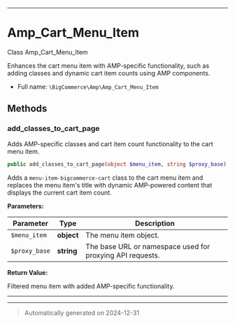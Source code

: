 ***

# Amp_Cart_Menu_Item

Class Amp_Cart_Menu_Item

Enhances the cart menu item with AMP-specific functionality, such as adding classes
and dynamic cart item counts using AMP components.

* Full name: `\BigCommerce\Amp\Amp_Cart_Menu_Item`




## Methods


### add_classes_to_cart_page

Adds AMP-specific classes and cart item count functionality to the cart menu item.

```php
public add_classes_to_cart_page(object $menu_item, string $proxy_base): object
```

Adds a `menu-item-bigcommerce-cart` class to the cart menu item and replaces the
menu item's title with dynamic AMP-powered content that displays the current cart item count.






**Parameters:**

| Parameter | Type | Description |
|-----------|------|-------------|
| `$menu_item` | **object** | The menu item object. |
| `$proxy_base` | **string** | The base URL or namespace used for proxying API requests. |


**Return Value:**

Filtered menu item with added AMP-specific functionality.




***


***
> Automatically generated on 2024-12-31
